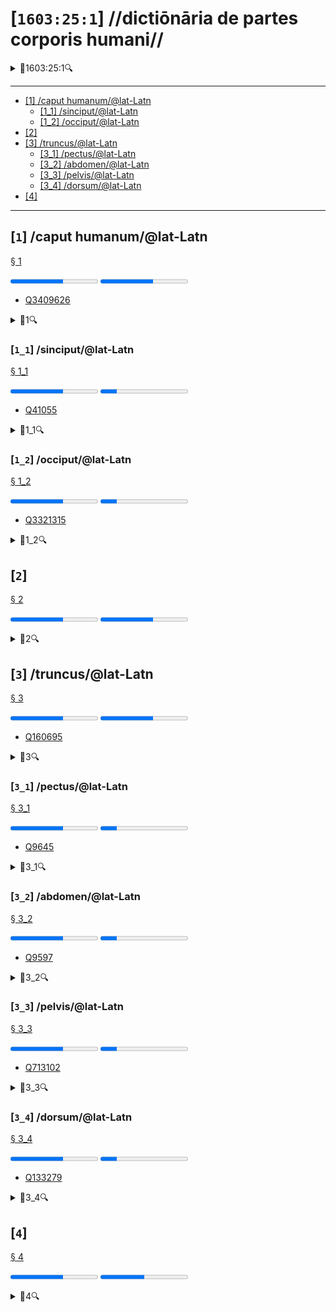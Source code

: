 # [`1603:25:1`] //dictiōnāria de partes corporis humani//


<details><summary>🔎1603:25:1🔍</summary>
  <dl>
    <dt>#item+conceptum+numerordinatio</dt>
    <dd>1603:1:1:25:1</dd>
    <dt>#item+conceptum+codicem</dt>
    <dd>25_1</dd>
    <dt>#status+conceptum+definitionem</dt>
    <dd>50</dd>
    <dt>#status+conceptum+codicem</dt>
    <dd>50</dd>
    <dt>#item+rem+i_qcc+is_zxxx+ix_n1603</dt>
    <dd>1603:25:1</dd>
    <dt>#item+rem+i_mul+is_zyyy</dt>
    <dd>//dictiōnāria de partes corporis humani//</dd>
    <dt>#item+rem+i_lat+is_latn</dt>
    <dd>/dictiōnāria de partes corporis humani/</dd>
  </dl>
</details>

----

- <a href='#1'>[1] /caput humanum/@lat-Latn</a>
  - <a href='#1_1'>[1_1] /sinciput/@lat-Latn</a>
  - <a href='#1_2'>[1_2] /occiput/@lat-Latn</a>
- <a href='#2'>[2] </a>
- <a href='#3'>[3] /truncus/@lat-Latn</a>
  - <a href='#3_1'>[3_1] /pectus/@lat-Latn</a>
  - <a href='#3_2'>[3_2] /abdomen/@lat-Latn</a>
  - <a href='#3_3'>[3_3] /pelvis/@lat-Latn</a>
  - <a href='#3_4'>[3_4] /dorsum/@lat-Latn</a>
- <a href='#4'>[4] </a>

----

## [`1`] /caput humanum/@lat-Latn

<a id='1' href='#1'>§ 1</a>


<progress value='60' max='100' title='definitionem: 60/100'>60/100</progress>	<progress value='60' max='100' title='cōdex stabilitātī: 60/100'>60/100</progress>	<ul>	<li><a href='https://www.wikidata.org/wiki/Q3409626'>Q3409626</a></li>	</ul>


<details><summary>🔎1🔍</summary>
  <dl>
    <dt>#item+conceptum+numerordinatio</dt>
    <dd>1603:25:1:1</dd>
    <dt>#item+conceptum+codicem</dt>
    <dd>1</dd>
    <dt>#status+conceptum+definitionem</dt>
    <dd>60</dd>
    <dt>#status+conceptum+codicem</dt>
    <dd>60</dd>
    <dt>#item+rem+i_lat+is_latn</dt>
    <dd>caput humanum</dd>
    <dt>#item+rem+i_qcc+is_zxxx+ix_wikiq</dt>
    <dd>Q3409626</dd>
    <dt>#item+rem+i_qcc+is_zxxx+ix_ta98</dt>
    <dd>A01.1.00.001</dd>
    <dt>#item+rem+i_qcc+is_zxxx+ix_hxlix</dt>
    <dd>ix_n1603n25n1caput</dd>
    <dt>#item+rem+i_qcc+is_zxxx+ix_hxlvoc</dt>
    <dd>v_n1603_25_1_caput</dd>
    <dt>#item+rem+i_ara+is_arab</dt>
    <dd>رأس الإنسان</dd>
    <dt>#item+rem+i_ben+is_beng</dt>
    <dd>মানুষের মাথা</dd>
    <dt>#item+rem+i_rus+is_cyrl</dt>
    <dd>голова человека</dd>
    <dt>#item+rem+i_san+is_zzzz</dt>
    <dd>शिरः</dd>
    <dt>#item+rem+i_por+is_latn</dt>
    <dd>cabeça humana</dd>
    <dt>#item+rem+i_eng+is_latn</dt>
    <dd>human head</dd>
    <dt>#item+rem+i_fra+is_latn</dt>
    <dd>tête humaine</dd>
    <dt>#item+rem+i_nld+is_latn</dt>
    <dd>menselijk hoofd</dd>
    <dt>#item+rem+i_deu+is_latn</dt>
    <dd>kopf des menschen</dd>
    <dt>#item+rem+i_spa+is_latn</dt>
    <dd>cabeza humana</dd>
    <dt>#item+rem+i_ita+is_latn</dt>
    <dd>testa umana</dd>
    <dt>#item+rem+i_swe+is_latn</dt>
    <dd>människohuvud</dd>
    <dt>#item+rem+i_pol+is_latn</dt>
    <dd>głowa człowieka</dd>
    <dt>#item+rem+i_vie+is_latn</dt>
    <dd>đầu người</dd>
    <dt>#item+rem+i_cat+is_latn</dt>
    <dd>cap humà</dd>
    <dt>#item+rem+i_ukr+is_cyrl</dt>
    <dd>голова людини</dd>
    <dt>#item+rem+i_nob+is_latn</dt>
    <dd>menneskehode</dd>
    <dt>#item+rem+i_ces+is_latn</dt>
    <dd>hlava</dd>
    <dt>#item+rem+i_dan+is_latn</dt>
    <dd>menneskehovede</dd>
    <dt>#item+rem+i_jpn+is_jpan</dt>
    <dd>ヒトの頭</dd>
    <dt>#item+rem+i_nno+is_latn</dt>
    <dd>menneskehovud</dd>
    <dt>#item+rem+i_fas+is_zzzz</dt>
    <dd>سر انسان</dd>
    <dt>#item+rem+i_hun+is_latn</dt>
    <dd>emberi fej</dd>
    <dt>#item+rem+i_cym+is_latn</dt>
    <dd>pen dynol</dd>
    <dt>#item+rem+i_epo+is_latn</dt>
    <dd>homa kapo</dd>
    <dt>#item+rem+i_msa+is_zzzz</dt>
    <dd>kepala manusia</dd>
    <dt>#item+rem+i_ina+is_latn</dt>
    <dd>capite human</dd>
  </dl>
</details>



### [`1_1`] /sinciput/@lat-Latn

<a id='1_1' href='#1_1'>§ 1_1</a>


<progress value='60' max='100' title='definitionem: 60/100'>60/100</progress>	<progress value='19' max='100' title='cōdex stabilitātī: 19/100'>19/100</progress>	<ul>	<li><a href='https://www.wikidata.org/wiki/Q41055'>Q41055</a></li>	</ul>


<details><summary>🔎1_1🔍</summary>
  <dl>
    <dt>#item+conceptum+numerordinatio</dt>
    <dd>1603:25:1:1:1</dd>
    <dt>#item+conceptum+codicem</dt>
    <dd>1_1</dd>
    <dt>#status+conceptum+definitionem</dt>
    <dd>60</dd>
    <dt>#status+conceptum+codicem</dt>
    <dd>19</dd>
    <dt>#item+rem+i_lat+is_latn</dt>
    <dd>sinciput</dd>
    <dt>#item+rem+i_qcc+is_zxxx+ix_wikiq</dt>
    <dd>Q41055</dd>
    <dt>#item+rem+i_qcc+is_zxxx+ix_ta98</dt>
    <dd>A01.1.00.002</dd>
    <dt>#item+rem+i_qcc+is_zxxx+ix_hxlix</dt>
    <dd>ix_n1603n25n1sinciput</dd>
    <dt>#item+rem+i_qcc+is_zxxx+ix_hxlvoc</dt>
    <dd>v_n1603_25_1_sinciput</dd>
    <dt>#item+rem+i_ara+is_arab</dt>
    <dd>جبهة</dd>
    <dt>#item+rem+i_rus+is_cyrl</dt>
    <dd>лоб</dd>
    <dt>#item+rem+i_san+is_zzzz</dt>
    <dd>ललाटम्</dd>
    <dt>#item+rem+i_por+is_latn</dt>
    <dd>testa</dd>
    <dt>#item+rem+i_eng+is_latn</dt>
    <dd>forehead</dd>
    <dt>#item+rem+i_fra+is_latn</dt>
    <dd>front</dd>
    <dt>#item+rem+i_nld+is_latn</dt>
    <dd>voorhoofd</dd>
    <dt>#item+rem+i_deu+is_latn</dt>
    <dd>stirn</dd>
    <dt>#item+rem+i_spa+is_latn</dt>
    <dd>frente</dd>
    <dt>#item+rem+i_ita+is_latn</dt>
    <dd>fronte</dd>
    <dt>#item+rem+i_gle+is_latn</dt>
    <dd>éadan</dd>
    <dt>#item+rem+i_swe+is_latn</dt>
    <dd>panna</dd>
    <dt>#item+rem+i_pol+is_latn</dt>
    <dd>czoło</dd>
    <dt>#item+rem+i_fin+is_latn</dt>
    <dd>otsa</dd>
    <dt>#item+rem+i_ron+is_latn</dt>
    <dd>frunte</dd>
    <dt>#item+rem+i_vie+is_latn</dt>
    <dd>trán</dd>
    <dt>#item+rem+i_cat+is_latn</dt>
    <dd>front</dd>
    <dt>#item+rem+i_ukr+is_cyrl</dt>
    <dd>чоло</dd>
    <dt>#item+rem+i_bul+is_cyrl</dt>
    <dd>чело</dd>
    <dt>#item+rem+i_war+is_latn</dt>
    <dd>agtáng</dd>
    <dt>#item+rem+i_nob+is_latn</dt>
    <dd>panne</dd>
    <dt>#item+rem+i_ces+is_latn</dt>
    <dd>čelo</dd>
    <dt>#item+rem+i_dan+is_latn</dt>
    <dd>pande</dd>
    <dt>#item+rem+i_jpn+is_jpan</dt>
    <dd>額</dd>
    <dt>#item+rem+i_nno+is_latn</dt>
    <dd>panne</dd>
    <dt>#item+rem+i_mal+is_mlym</dt>
    <dd>നെറ്റി</dd>
    <dt>#item+rem+i_ind+is_latn</dt>
    <dd>dahi</dd>
    <dt>#item+rem+i_fas+is_zzzz</dt>
    <dd>پیشانی</dd>
    <dt>#item+rem+i_hun+is_latn</dt>
    <dd>homlok</dd>
    <dt>#item+rem+i_eus+is_latn</dt>
    <dd>bekoki</dd>
    <dt>#item+rem+i_cym+is_latn</dt>
    <dd>talcen</dd>
    <dt>#item+rem+i_glg+is_latn</dt>
    <dd>testa</dd>
    <dt>#item+rem+i_slk+is_latn</dt>
    <dd>čelo</dd>
    <dt>#item+rem+i_epo+is_latn</dt>
    <dd>frunto</dd>
    <dt>#item+rem+i_msa+is_zzzz</dt>
    <dd>dahi</dd>
    <dt>#item+rem+i_est+is_latn</dt>
    <dd>laup</dd>
    <dt>#item+rem+i_hrv+is_latn</dt>
    <dd>čelo</dd>
  </dl>
</details>



### [`1_2`] /occiput/@lat-Latn

<a id='1_2' href='#1_2'>§ 1_2</a>


<progress value='60' max='100' title='definitionem: 60/100'>60/100</progress>	<progress value='19' max='100' title='cōdex stabilitātī: 19/100'>19/100</progress>	<ul>	<li><a href='https://www.wikidata.org/wiki/Q3321315'>Q3321315</a></li>	</ul>


<details><summary>🔎1_2🔍</summary>
  <dl>
    <dt>#item+conceptum+numerordinatio</dt>
    <dd>1603:25:1:1:2</dd>
    <dt>#item+conceptum+codicem</dt>
    <dd>1_2</dd>
    <dt>#status+conceptum+definitionem</dt>
    <dd>60</dd>
    <dt>#status+conceptum+codicem</dt>
    <dd>19</dd>
    <dt>#item+rem+i_lat+is_latn</dt>
    <dd>occiput</dd>
    <dt>#item+rem+i_qcc+is_zxxx+ix_wikiq</dt>
    <dd>Q3321315</dd>
    <dt>#item+rem+i_qcc+is_zxxx+ix_ta98</dt>
    <dd>A01.1.00.003</dd>
    <dt>#item+rem+i_qcc+is_zxxx+ix_hxlix</dt>
    <dd>ix_n1603n25n1occiput</dd>
    <dt>#item+rem+i_qcc+is_zxxx+ix_hxlvoc</dt>
    <dd>v_n1603_25_1_occiput</dd>
    <dt>#item+rem+i_ara+is_arab</dt>
    <dd>مؤخر الرأس</dd>
    <dt>#item+rem+i_por+is_latn</dt>
    <dd>occipício</dd>
    <dt>#item+rem+i_eng+is_latn</dt>
    <dd>occiput</dd>
    <dt>#item+rem+i_fra+is_latn</dt>
    <dd>occiput</dd>
    <dt>#item+rem+i_deu+is_latn</dt>
    <dd>occiput</dd>
    <dt>#item+rem+i_spa+is_latn</dt>
    <dd>occipucio</dd>
    <dt>#item+rem+i_ita+is_latn</dt>
    <dd>occipite</dd>
    <dt>#item+rem+i_pol+is_latn</dt>
    <dd>potylica</dd>
    <dt>#item+rem+i_fin+is_latn</dt>
    <dd>takaraivo</dd>
    <dt>#item+rem+i_cat+is_latn</dt>
    <dd>occípit</dd>
    <dt>#item+rem+i_jpn+is_jpan</dt>
    <dd>後頭部</dd>
    <dt>#item+rem+i_nno+is_latn</dt>
    <dd>bakhovud</dd>
    <dt>#item+rem+i_eus+is_latn</dt>
    <dd>okzipuzio</dd>
    <dt>#item+rem+i_glg+is_latn</dt>
    <dd>occipicio</dd>
  </dl>
</details>



## [`2`] 

<a id='2' href='#2'>§ 2</a>


<progress value='60' max='100' title='definitionem: 60/100'>60/100</progress>	<progress value='60' max='100' title='cōdex stabilitātī: 60/100'>60/100</progress>	<ul>	</ul>


<details><summary>🔎2🔍</summary>
  <dl>
    <dt>#item+conceptum+numerordinatio</dt>
    <dd>1603:25:1:2</dd>
    <dt>#item+conceptum+codicem</dt>
    <dd>2</dd>
    <dt>#status+conceptum+definitionem</dt>
    <dd>60</dd>
    <dt>#status+conceptum+codicem</dt>
    <dd>60</dd>
    <dt>#item+rem+i_qcc+is_zxxx+ix_hxlix</dt>
    <dd>ix_n1603n25n1collum</dd>
    <dt>#item+rem+i_qcc+is_zxxx+ix_hxlvoc</dt>
    <dd>v_n1603_25_1_collum</dd>
  </dl>
</details>



## [`3`] /truncus/@lat-Latn

<a id='3' href='#3'>§ 3</a>


<progress value='60' max='100' title='definitionem: 60/100'>60/100</progress>	<progress value='60' max='100' title='cōdex stabilitātī: 60/100'>60/100</progress>	<ul>	<li><a href='https://www.wikidata.org/wiki/Q160695'>Q160695</a></li>	</ul>


<details><summary>🔎3🔍</summary>
  <dl>
    <dt>#item+conceptum+numerordinatio</dt>
    <dd>1603:25:1:3</dd>
    <dt>#item+conceptum+codicem</dt>
    <dd>3</dd>
    <dt>#status+conceptum+definitionem</dt>
    <dd>60</dd>
    <dt>#status+conceptum+codicem</dt>
    <dd>60</dd>
    <dt>#item+rem+i_lat+is_latn</dt>
    <dd>truncus</dd>
    <dt>#item+rem+i_qcc+is_zxxx+ix_wikiq</dt>
    <dd>Q160695</dd>
    <dt>#item+rem+i_qcc+is_zxxx+ix_ta98</dt>
    <dd>A01.1.00.013</dd>
    <dt>#item+rem+i_qcc+is_zxxx+ix_hxlix</dt>
    <dd>ix_n1603n25n1truncus</dd>
    <dt>#item+rem+i_qcc+is_zxxx+ix_hxlvoc</dt>
    <dd>v_n1603_25_1_truncus</dd>
    <dt>#item+rem+i_ara+is_arab</dt>
    <dd>جذع</dd>
    <dt>#item+rem+i_rus+is_cyrl</dt>
    <dd>туловище</dd>
    <dt>#item+rem+i_por+is_latn</dt>
    <dd>tronco</dd>
    <dt>#item+rem+i_eng+is_latn</dt>
    <dd>torso</dd>
    <dt>#item+rem+i_fra+is_latn</dt>
    <dd>tronc</dd>
    <dt>#item+rem+i_nld+is_latn</dt>
    <dd>romp</dd>
    <dt>#item+rem+i_deu+is_latn</dt>
    <dd>rumpf</dd>
    <dt>#item+rem+i_spa+is_latn</dt>
    <dd>tronco</dd>
    <dt>#item+rem+i_ita+is_latn</dt>
    <dd>tronco</dd>
    <dt>#item+rem+i_gle+is_latn</dt>
    <dd>tóracs</dd>
    <dt>#item+rem+i_swe+is_latn</dt>
    <dd>torso</dd>
    <dt>#item+rem+i_pol+is_latn</dt>
    <dd>tułów</dd>
    <dt>#item+rem+i_fin+is_latn</dt>
    <dd>torso</dd>
    <dt>#item+rem+i_ron+is_latn</dt>
    <dd>trunchi</dd>
    <dt>#item+rem+i_vie+is_latn</dt>
    <dd>thân mình</dd>
    <dt>#item+rem+i_cat+is_latn</dt>
    <dd>tronc</dd>
    <dt>#item+rem+i_ukr+is_cyrl</dt>
    <dd>тулуб</dd>
    <dt>#item+rem+i_bul+is_cyrl</dt>
    <dd>туловище</dd>
    <dt>#item+rem+i_slv+is_latn</dt>
    <dd>torzo</dd>
    <dt>#item+rem+i_nob+is_latn</dt>
    <dd>torso</dd>
    <dt>#item+rem+i_ces+is_latn</dt>
    <dd>trup</dd>
    <dt>#item+rem+i_dan+is_latn</dt>
    <dd>torso</dd>
    <dt>#item+rem+i_jpn+is_jpan</dt>
    <dd>胴体</dd>
    <dt>#item+rem+i_nno+is_latn</dt>
    <dd>truncus</dd>
    <dt>#item+rem+i_ind+is_latn</dt>
    <dd>trunkus</dd>
    <dt>#item+rem+i_fas+is_zzzz</dt>
    <dd>تنه</dd>
    <dt>#item+rem+i_hun+is_latn</dt>
    <dd>torzó</dd>
    <dt>#item+rem+i_eus+is_latn</dt>
    <dd>gorputz-enbor</dd>
    <dt>#item+rem+i_glg+is_latn</dt>
    <dd>tronco</dd>
    <dt>#item+rem+i_slk+is_latn</dt>
    <dd>trup</dd>
    <dt>#item+rem+i_epo+is_latn</dt>
    <dd>torso</dd>
    <dt>#item+rem+i_est+is_latn</dt>
    <dd>kere</dd>
    <dt>#item+rem+i_hrv+is_latn</dt>
    <dd>torzo</dd>
  </dl>
</details>



### [`3_1`] /pectus/@lat-Latn

<a id='3_1' href='#3_1'>§ 3_1</a>


<progress value='60' max='100' title='definitionem: 60/100'>60/100</progress>	<progress value='19' max='100' title='cōdex stabilitātī: 19/100'>19/100</progress>	<ul>	<li><a href='https://www.wikidata.org/wiki/Q9645'>Q9645</a></li>	</ul>


<details><summary>🔎3_1🔍</summary>
  <dl>
    <dt>#item+conceptum+numerordinatio</dt>
    <dd>1603:25:1:3:1</dd>
    <dt>#item+conceptum+codicem</dt>
    <dd>3_1</dd>
    <dt>#status+conceptum+definitionem</dt>
    <dd>60</dd>
    <dt>#status+conceptum+codicem</dt>
    <dd>19</dd>
    <dt>#item+rem+i_lat+is_latn</dt>
    <dd>pectus</dd>
    <dt>#item+rem+i_qcc+is_zxxx+ix_wikiq</dt>
    <dd>Q9645</dd>
    <dt>#item+rem+i_qcc+is_zxxx+ix_ta98</dt>
    <dd>A01.1.00.014</dd>
    <dt>#item+rem+i_qcc+is_zxxx+ix_hxlix</dt>
    <dd>ix_n1603n25n1thorax</dd>
    <dt>#item+rem+i_qcc+is_zxxx+ix_hxlvoc</dt>
    <dd>v_n1603_25_1_thorax</dd>
    <dt>#item+rem+i_ara+is_arab</dt>
    <dd>صدر</dd>
    <dt>#item+rem+i_ben+is_beng</dt>
    <dd>বক্ষ</dd>
    <dt>#item+rem+i_rus+is_cyrl</dt>
    <dd>торакс</dd>
    <dt>#item+rem+i_san+is_zzzz</dt>
    <dd>वक्षःस्थलम्</dd>
    <dt>#item+rem+i_por+is_latn</dt>
    <dd>peito</dd>
    <dt>#item+rem+i_eng+is_latn</dt>
    <dd>thorax</dd>
    <dt>#item+rem+i_fra+is_latn</dt>
    <dd>torse</dd>
    <dt>#item+rem+i_nld+is_latn</dt>
    <dd>borstkas</dd>
    <dt>#item+rem+i_deu+is_latn</dt>
    <dd>brust</dd>
    <dt>#item+rem+i_spa+is_latn</dt>
    <dd>torso</dd>
    <dt>#item+rem+i_ita+is_latn</dt>
    <dd>petto</dd>
    <dt>#item+rem+i_gle+is_latn</dt>
    <dd>cliabhrach</dd>
    <dt>#item+rem+i_swe+is_latn</dt>
    <dd>bröst</dd>
    <dt>#item+rem+i_pol+is_latn</dt>
    <dd>klatka piersiowa</dd>
    <dt>#item+rem+i_fin+is_latn</dt>
    <dd>rinta</dd>
    <dt>#item+rem+i_vie+is_latn</dt>
    <dd>ngực</dd>
    <dt>#item+rem+i_cat+is_latn</dt>
    <dd>tors</dd>
    <dt>#item+rem+i_ukr+is_cyrl</dt>
    <dd>грудна клітка</dd>
    <dt>#item+rem+i_bul+is_cyrl</dt>
    <dd>гръден кош</dd>
    <dt>#item+rem+i_slv+is_latn</dt>
    <dd>prsni koš</dd>
    <dt>#item+rem+i_war+is_latn</dt>
    <dd>dughán</dd>
    <dt>#item+rem+i_nob+is_latn</dt>
    <dd>bryst</dd>
    <dt>#item+rem+i_ces+is_latn</dt>
    <dd>hrudník</dd>
    <dt>#item+rem+i_dan+is_latn</dt>
    <dd>brystkasse</dd>
    <dt>#item+rem+i_jpn+is_jpan</dt>
    <dd>胸</dd>
    <dt>#item+rem+i_nno+is_latn</dt>
    <dd>bryst</dd>
    <dt>#item+rem+i_ind+is_latn</dt>
    <dd>dada</dd>
    <dt>#item+rem+i_fas+is_zzzz</dt>
    <dd>سینه</dd>
    <dt>#item+rem+i_hun+is_latn</dt>
    <dd>mellkas</dd>
    <dt>#item+rem+i_eus+is_latn</dt>
    <dd>torax</dd>
    <dt>#item+rem+i_cym+is_latn</dt>
    <dd>thoracs</dd>
    <dt>#item+rem+i_glg+is_latn</dt>
    <dd>peito</dd>
    <dt>#item+rem+i_slk+is_latn</dt>
    <dd>hrudník</dd>
    <dt>#item+rem+i_epo+is_latn</dt>
    <dd>brusto</dd>
    <dt>#item+rem+i_msa+is_zzzz</dt>
    <dd>dada</dd>
    <dt>#item+rem+i_est+is_latn</dt>
    <dd>rind</dd>
    <dt>#item+rem+i_hrv+is_latn</dt>
    <dd>prsni koš</dd>
  </dl>
</details>



### [`3_2`] /abdomen/@lat-Latn

<a id='3_2' href='#3_2'>§ 3_2</a>


<progress value='60' max='100' title='definitionem: 60/100'>60/100</progress>	<progress value='19' max='100' title='cōdex stabilitātī: 19/100'>19/100</progress>	<ul>	<li><a href='https://www.wikidata.org/wiki/Q9597'>Q9597</a></li>	</ul>


<details><summary>🔎3_2🔍</summary>
  <dl>
    <dt>#item+conceptum+numerordinatio</dt>
    <dd>1603:25:1:3:2</dd>
    <dt>#item+conceptum+codicem</dt>
    <dd>3_2</dd>
    <dt>#status+conceptum+definitionem</dt>
    <dd>60</dd>
    <dt>#status+conceptum+codicem</dt>
    <dd>19</dd>
    <dt>#item+rem+i_lat+is_latn</dt>
    <dd>abdomen</dd>
    <dt>#item+rem+i_qcc+is_zxxx+ix_wikiq</dt>
    <dd>Q9597</dd>
    <dt>#item+rem+i_qcc+is_zxxx+ix_ta98</dt>
    <dd>A01.1.00.016</dd>
    <dt>#item+rem+i_qcc+is_zxxx+ix_hxlix</dt>
    <dd>ix_n1603n25n1abdomen</dd>
    <dt>#item+rem+i_qcc+is_zxxx+ix_hxlvoc</dt>
    <dd>v_n1603_25_1_abdomen</dd>
    <dt>#item+rem+i_ara+is_arab</dt>
    <dd>بطن</dd>
    <dt>#item+rem+i_ben+is_beng</dt>
    <dd>উদর</dd>
    <dt>#item+rem+i_rus+is_cyrl</dt>
    <dd>живот</dd>
    <dt>#item+rem+i_san+is_zzzz</dt>
    <dd>नाभिः</dd>
    <dt>#item+rem+i_por+is_latn</dt>
    <dd>abdómen</dd>
    <dt>#item+rem+i_eng+is_latn</dt>
    <dd>abdomen</dd>
    <dt>#item+rem+i_fra+is_latn</dt>
    <dd>abdomen</dd>
    <dt>#item+rem+i_nld+is_latn</dt>
    <dd>buik</dd>
    <dt>#item+rem+i_deu+is_latn</dt>
    <dd>abdomen</dd>
    <dt>#item+rem+i_spa+is_latn</dt>
    <dd>abdomen</dd>
    <dt>#item+rem+i_ita+is_latn</dt>
    <dd>addome</dd>
    <dt>#item+rem+i_gle+is_latn</dt>
    <dd>abdóman</dd>
    <dt>#item+rem+i_swe+is_latn</dt>
    <dd>buken</dd>
    <dt>#item+rem+i_sqi+is_latn</dt>
    <dd>abdomeni</dd>
    <dt>#item+rem+i_pol+is_latn</dt>
    <dd>brzuch</dd>
    <dt>#item+rem+i_fin+is_latn</dt>
    <dd>vatsa</dd>
    <dt>#item+rem+i_ron+is_latn</dt>
    <dd>abdomen</dd>
    <dt>#item+rem+i_vie+is_latn</dt>
    <dd>bụng</dd>
    <dt>#item+rem+i_cat+is_latn</dt>
    <dd>abdomen</dd>
    <dt>#item+rem+i_ukr+is_cyrl</dt>
    <dd>живіт</dd>
    <dt>#item+rem+i_bul+is_cyrl</dt>
    <dd>корем</dd>
    <dt>#item+rem+i_slv+is_latn</dt>
    <dd>trebuh</dd>
    <dt>#item+rem+i_war+is_latn</dt>
    <dd>puson</dd>
    <dt>#item+rem+i_nob+is_latn</dt>
    <dd>abdomen</dd>
    <dt>#item+rem+i_ces+is_latn</dt>
    <dd>břicho</dd>
    <dt>#item+rem+i_dan+is_latn</dt>
    <dd>bughule</dd>
    <dt>#item+rem+i_jpn+is_jpan</dt>
    <dd>腹</dd>
    <dt>#item+rem+i_nno+is_latn</dt>
    <dd>abdomen</dd>
    <dt>#item+rem+i_ind+is_latn</dt>
    <dd>abdomen</dd>
    <dt>#item+rem+i_fas+is_zzzz</dt>
    <dd>شکم</dd>
    <dt>#item+rem+i_hun+is_latn</dt>
    <dd>has</dd>
    <dt>#item+rem+i_eus+is_latn</dt>
    <dd>abdomen</dd>
    <dt>#item+rem+i_cym+is_latn</dt>
    <dd>abdomen</dd>
    <dt>#item+rem+i_glg+is_latn</dt>
    <dd>abdome</dd>
    <dt>#item+rem+i_slk+is_latn</dt>
    <dd>brucho (stavovce)</dd>
    <dt>#item+rem+i_epo+is_latn</dt>
    <dd>ventro</dd>
    <dt>#item+rem+i_msa+is_zzzz</dt>
    <dd>Abdomen</dd>
    <dt>#item+rem+i_est+is_latn</dt>
    <dd>kõht</dd>
    <dt>#item+rem+i_hrv+is_latn</dt>
    <dd>trbuh</dd>
    <dt>#item+rem+i_ina+is_latn</dt>
    <dd>abdomine</dd>
  </dl>
</details>



### [`3_3`] /pelvis/@lat-Latn

<a id='3_3' href='#3_3'>§ 3_3</a>


<progress value='60' max='100' title='definitionem: 60/100'>60/100</progress>	<progress value='19' max='100' title='cōdex stabilitātī: 19/100'>19/100</progress>	<ul>	<li><a href='https://www.wikidata.org/wiki/Q713102'>Q713102</a></li>	</ul>


<details><summary>🔎3_3🔍</summary>
  <dl>
    <dt>#item+conceptum+numerordinatio</dt>
    <dd>1603:25:1:3:3</dd>
    <dt>#item+conceptum+codicem</dt>
    <dd>3_3</dd>
    <dt>#status+conceptum+definitionem</dt>
    <dd>60</dd>
    <dt>#status+conceptum+codicem</dt>
    <dd>19</dd>
    <dt>#item+rem+i_lat+is_latn</dt>
    <dd>pelvis</dd>
    <dt>#item+rem+i_qcc+is_zxxx+ix_wikiq</dt>
    <dd>Q713102</dd>
    <dt>#item+rem+i_qcc+is_zxxx+ix_ta98</dt>
    <dd>A01.1.00.017</dd>
    <dt>#item+rem+i_qcc+is_zxxx+ix_hxlix</dt>
    <dd>ix_n1603n25n1pelvis</dd>
    <dt>#item+rem+i_qcc+is_zxxx+ix_hxlvoc</dt>
    <dd>v_n1603_25_1_pelvis</dd>
    <dt>#item+rem+i_ara+is_arab</dt>
    <dd>حوض</dd>
    <dt>#item+rem+i_ben+is_beng</dt>
    <dd>শ্রোণিচক্র</dd>
    <dt>#item+rem+i_rus+is_cyrl</dt>
    <dd>таз</dd>
    <dt>#item+rem+i_por+is_latn</dt>
    <dd>bacia</dd>
    <dt>#item+rem+i_eng+is_latn</dt>
    <dd>pelvis</dd>
    <dt>#item+rem+i_fra+is_latn</dt>
    <dd>bassin</dd>
    <dt>#item+rem+i_nld+is_latn</dt>
    <dd>bekken</dd>
    <dt>#item+rem+i_deu+is_latn</dt>
    <dd>becken</dd>
    <dt>#item+rem+i_spa+is_latn</dt>
    <dd>pelvis</dd>
    <dt>#item+rem+i_ita+is_latn</dt>
    <dd>bacino</dd>
    <dt>#item+rem+i_gle+is_latn</dt>
    <dd>peilbheas</dd>
    <dt>#item+rem+i_swe+is_latn</dt>
    <dd>bäcken</dd>
    <dt>#item+rem+i_sqi+is_latn</dt>
    <dd>legeni i njeriut</dd>
    <dt>#item+rem+i_pol+is_latn</dt>
    <dd>kość miedniczna</dd>
    <dt>#item+rem+i_fin+is_latn</dt>
    <dd>lantio</dd>
    <dt>#item+rem+i_ron+is_latn</dt>
    <dd>pelvis</dd>
    <dt>#item+rem+i_vie+is_latn</dt>
    <dd>khung chậu</dd>
    <dt>#item+rem+i_cat+is_latn</dt>
    <dd>pelvis</dd>
    <dt>#item+rem+i_ukr+is_cyrl</dt>
    <dd>таз</dd>
    <dt>#item+rem+i_bul+is_cyrl</dt>
    <dd>таз</dd>
    <dt>#item+rem+i_slv+is_latn</dt>
    <dd>medenica</dd>
    <dt>#item+rem+i_war+is_latn</dt>
    <dd>pelvis</dd>
    <dt>#item+rem+i_nob+is_latn</dt>
    <dd>bekken</dd>
    <dt>#item+rem+i_ces+is_latn</dt>
    <dd>pánev</dd>
    <dt>#item+rem+i_dan+is_latn</dt>
    <dd>bækken</dd>
    <dt>#item+rem+i_jpn+is_jpan</dt>
    <dd>骨盤</dd>
    <dt>#item+rem+i_nno+is_latn</dt>
    <dd>bekken</dd>
    <dt>#item+rem+i_ind+is_latn</dt>
    <dd>pelvis</dd>
    <dt>#item+rem+i_fas+is_zzzz</dt>
    <dd>لگن خاصره</dd>
    <dt>#item+rem+i_hun+is_latn</dt>
    <dd>csontos medence</dd>
    <dt>#item+rem+i_eus+is_latn</dt>
    <dd>pelbis</dd>
    <dt>#item+rem+i_cym+is_latn</dt>
    <dd>pelfis</dd>
    <dt>#item+rem+i_glg+is_latn</dt>
    <dd>pelve</dd>
    <dt>#item+rem+i_slk+is_latn</dt>
    <dd>panva</dd>
    <dt>#item+rem+i_epo+is_latn</dt>
    <dd>pelvo</dd>
    <dt>#item+rem+i_msa+is_zzzz</dt>
    <dd>Pelvis</dd>
    <dt>#item+rem+i_est+is_latn</dt>
    <dd>vaagen</dd>
    <dt>#item+rem+i_hrv+is_latn</dt>
    <dd>zdjelica</dd>
  </dl>
</details>



### [`3_4`] /dorsum/@lat-Latn

<a id='3_4' href='#3_4'>§ 3_4</a>


<progress value='60' max='100' title='definitionem: 60/100'>60/100</progress>	<progress value='19' max='100' title='cōdex stabilitātī: 19/100'>19/100</progress>	<ul>	<li><a href='https://www.wikidata.org/wiki/Q133279'>Q133279</a></li>	</ul>


<details><summary>🔎3_4🔍</summary>
  <dl>
    <dt>#item+conceptum+numerordinatio</dt>
    <dd>1603:25:1:3:4</dd>
    <dt>#item+conceptum+codicem</dt>
    <dd>3_4</dd>
    <dt>#status+conceptum+definitionem</dt>
    <dd>60</dd>
    <dt>#status+conceptum+codicem</dt>
    <dd>19</dd>
    <dt>#item+rem+i_lat+is_latn</dt>
    <dd>dorsum</dd>
    <dt>#item+rem+i_qcc+is_zxxx+ix_wikiq</dt>
    <dd>Q133279</dd>
    <dt>#item+rem+i_qcc+is_zxxx+ix_ta98</dt>
    <dd>A01.1.00.018</dd>
    <dt>#item+rem+i_qcc+is_zxxx+ix_hxlix</dt>
    <dd>ix_n1603n25n1dorsum</dd>
    <dt>#item+rem+i_qcc+is_zxxx+ix_hxlvoc</dt>
    <dd>v_n1603_25_1_dorsum</dd>
    <dt>#item+rem+i_ara+is_arab</dt>
    <dd>ظهر</dd>
    <dt>#item+rem+i_rus+is_cyrl</dt>
    <dd>спина</dd>
    <dt>#item+rem+i_san+is_zzzz</dt>
    <dd>पृष्ठभागः</dd>
    <dt>#item+rem+i_por+is_latn</dt>
    <dd>costas</dd>
    <dt>#item+rem+i_eng+is_latn</dt>
    <dd>back</dd>
    <dt>#item+rem+i_fra+is_latn</dt>
    <dd>dos</dd>
    <dt>#item+rem+i_nld+is_latn</dt>
    <dd>rug</dd>
    <dt>#item+rem+i_deu+is_latn</dt>
    <dd>rücken</dd>
    <dt>#item+rem+i_spa+is_latn</dt>
    <dd>espalda</dd>
    <dt>#item+rem+i_ita+is_latn</dt>
    <dd>schiena</dd>
    <dt>#item+rem+i_swe+is_latn</dt>
    <dd>rygg</dd>
    <dt>#item+rem+i_pol+is_latn</dt>
    <dd>plecy</dd>
    <dt>#item+rem+i_fin+is_latn</dt>
    <dd>selkä</dd>
    <dt>#item+rem+i_ron+is_latn</dt>
    <dd>spate</dd>
    <dt>#item+rem+i_vie+is_latn</dt>
    <dd>lưng người</dd>
    <dt>#item+rem+i_cat+is_latn</dt>
    <dd>esquena</dd>
    <dt>#item+rem+i_ukr+is_cyrl</dt>
    <dd>спина</dd>
    <dt>#item+rem+i_bul+is_cyrl</dt>
    <dd>гръб</dd>
    <dt>#item+rem+i_war+is_latn</dt>
    <dd>bungkog</dd>
    <dt>#item+rem+i_nob+is_latn</dt>
    <dd>rygg</dd>
    <dt>#item+rem+i_ces+is_latn</dt>
    <dd>záda</dd>
    <dt>#item+rem+i_dan+is_latn</dt>
    <dd>ryg</dd>
    <dt>#item+rem+i_jpn+is_jpan</dt>
    <dd>背中</dd>
    <dt>#item+rem+i_nno+is_latn</dt>
    <dd>rygg</dd>
    <dt>#item+rem+i_ind+is_latn</dt>
    <dd>punggung</dd>
    <dt>#item+rem+i_fas+is_zzzz</dt>
    <dd>پشت انسان</dd>
    <dt>#item+rem+i_eus+is_latn</dt>
    <dd>bizkar</dd>
    <dt>#item+rem+i_cym+is_latn</dt>
    <dd>cefn</dd>
    <dt>#item+rem+i_glg+is_latn</dt>
    <dd>costas</dd>
    <dt>#item+rem+i_epo+is_latn</dt>
    <dd>dorso</dd>
    <dt>#item+rem+i_est+is_latn</dt>
    <dd>selg</dd>
    <dt>#item+rem+i_hrv+is_latn</dt>
    <dd>leđa</dd>
  </dl>
</details>



## [`4`] 

<a id='4' href='#4'>§ 4</a>


<progress value='60' max='100' title='definitionem: 60/100'>60/100</progress>	<progress value='50' max='100' title='cōdex stabilitātī: 50/100'>50/100</progress>	<ul>	</ul>


<details><summary>🔎4🔍</summary>
  <dl>
    <dt>#item+conceptum+numerordinatio</dt>
    <dd>1603:25:1:4</dd>
    <dt>#item+conceptum+codicem</dt>
    <dd>4</dd>
    <dt>#status+conceptum+definitionem</dt>
    <dd>60</dd>
    <dt>#status+conceptum+codicem</dt>
    <dd>50</dd>
    <dt>#item+rem+i_qcc+is_zxxx+ix_hxlix</dt>
    <dd>ix_n1603n25n1extremitates</dd>
    <dt>#item+rem+i_qcc+is_zxxx+ix_hxlvoc</dt>
    <dd>v_n1603_25_1_extremitates</dd>
  </dl>
</details>




